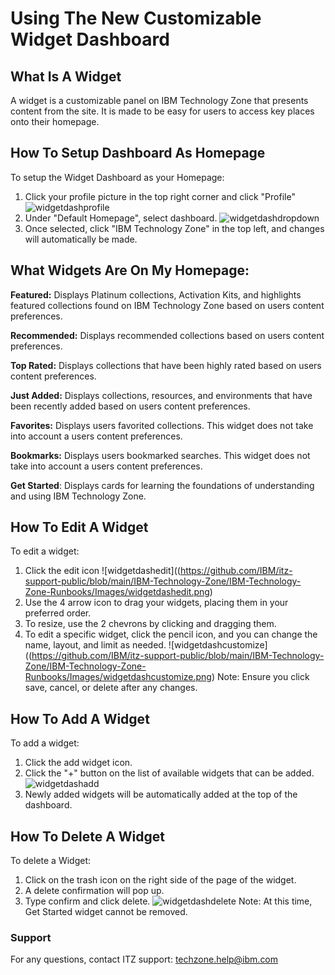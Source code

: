 # Using The New Customizable Widget Dashboard 

## What Is A Widget
A widget is a customizable panel on IBM Technology Zone that presents content from the site. It is made to be easy for users to access key places onto their homepage.

## How To Setup Dashboard As Homepage
To setup the Widget Dashboard as your Homepage:

1. Click your profile picture in the top right corner and click "Profile"
![widgetdashprofile](https://github.com/IBM/itz-support-public/blob/main/IBM-Technology-Zone/IBM-Technology-Zone-Runbooks/Images/widgetdashprofile.png)
2. Under "Default Homepage", select dashboard. 
![widgetdashdropdown](https://github.com/IBM/itz-support-public/blob/main/IBM-Technology-Zone/IBM-Technology-Zone-Runbooks/Images/widgetdashdropdown.png)
3. Once selected, click "IBM Technology Zone" in the top left, and changes will automatically be made.

## What Widgets Are On My Homepage:

**Featured:** Displays Platinum collections, Activation Kits, and highlights featured collections found on IBM Technology Zone based on users content preferences.

**Recommended:** Displays recommended collections based on users content preferences.

**Top Rated:** Displays collections that have been highly rated based on users content preferences.

**Just Added:** Displays collections, resources, and environments that have been recently added based on users content preferences.

**Favorites:** Displays users favorited collections. This widget does not take into account a users content preferences.

**Bookmarks:** Displays users bookmarked searches. This widget does not take into account a users content preferences.

**Get Started**: Displays cards for learning the foundations of understanding and using IBM Technology Zone.

## How To Edit A Widget
To edit a widget:

1. Click the edit icon ![widgetdashedit]((https://github.com/IBM/itz-support-public/blob/main/IBM-Technology-Zone/IBM-Technology-Zone-Runbooks/Images/widgetdashedit.png)
2. Use the 4 arrow icon to drag your widgets, placing them in your preferred order.
3. To resize, use the 2 chevrons by clicking and dragging them.
4. To edit a specific widget, click the pencil icon, and you can change the name, layout, and limit as needed. 
![widgetdashcustomize]((https://github.com/IBM/itz-support-public/blob/main/IBM-Technology-Zone/IBM-Technology-Zone-Runbooks/Images/widgetdashcustomize.png)
Note: Ensure you click save, cancel, or delete after any changes.

## How To Add A Widget
To add a widget:

1. Click the add widget icon.
2. Click the "+" button on the list of available widgets that can be added. 
![widgetdashadd](https://github.com/IBM/itz-support-public/blob/main/IBM-Technology-Zone/IBM-Technology-Zone-Runbooks/Images/widgetdashadd.png)
3. Newly added widgets will be automatically added at the top of the dashboard.

## How To Delete A Widget
To delete a Widget:

1. Click on the trash icon on the right side of the page of the widget.
2. A delete confirmation will pop up.
3. Type confirm and click delete.
![widgetdashdelete](https://github.com/IBM/itz-support-public/blob/main/IBM-Technology-Zone/IBM-Technology-Zone-Runbooks/Images/widgetdashdelete.png)
Note: At this time, Get Started widget cannot be removed.  

### Support

For any questions, contact ITZ support: techzone.help@ibm.com


